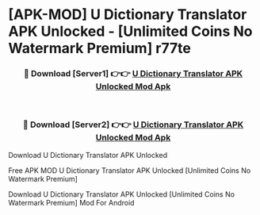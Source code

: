# [APK-MOD] U Dictionary Translator APK Unlocked - [Unlimited Coins No Watermark Premium] r77te



<div align="center">
<h3>🔴 Download [Server1] 👉👉 <a href="https://momento.my/?title=U_Dictionary_Translator_APK_Unlocked">U Dictionary Translator APK Unlocked Mod Apk</a></h3><br>

<h3>🔴 Download [Server2] 👉👉 <a href="https://momento.my/?title=U_Dictionary_Translator_APK_Unlocked">U Dictionary Translator APK Unlocked Mod Apk</a></h3>
</div>



Download U Dictionary Translator APK Unlocked 

Free APK MOD U Dictionary Translator APK Unlocked [Unlimited Coins No Watermark Premium]

Download U Dictionary Translator APK Unlocked [Unlimited Coins No Watermark Premium] Mod For Android
